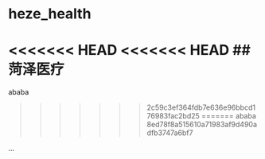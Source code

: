 ﻿# heze_health
<<<<<<< HEAD
<<<<<<< HEAD
##菏泽医疗
=======
ababa
>>>>>>> 2c59c3ef364fdb7e636e96bbcd176983fac2bd25
=======
ababa
>>>>>>> 8ed78f8a515610a71983af9d490adfb3747a6bf7

...